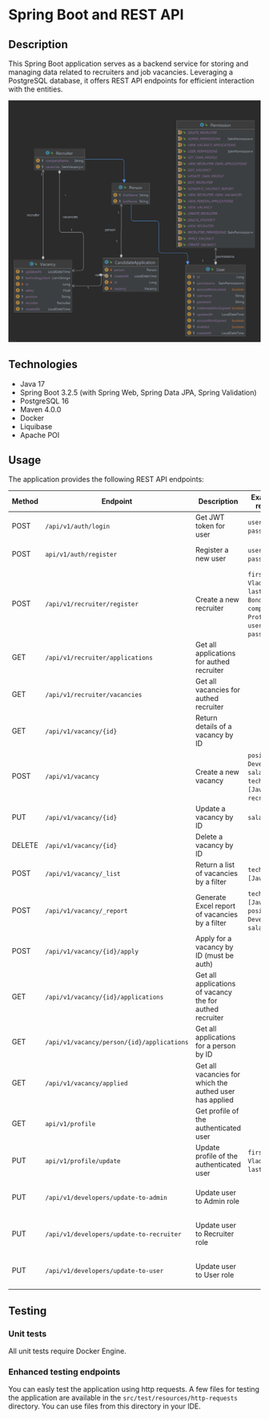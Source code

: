 # Spring Boot and REST API

## Description

This Spring Boot application serves as a backend service for storing and managing data related to recruiters and job
vacancies. Leveraging a PostgreSQL database, it offers REST API endpoints for efficient interaction with the entities.

![Entity Relationship Diagram](./docs-photos/entity-relationship-diagram.png)

## Technologies

- Java 17
- Spring Boot 3.2.5 (with Spring Web, Spring Data JPA, Spring Validation)
- PostgreSQL 16
- Maven 4.0.0
- Docker
- Liquibase
- Apache POI

## Usage

The application provides the following REST API endpoints:

| Method | Endpoint                                   | Description                                              | Example field in request body                                                                                                    | Roles (Permissions)                                      |
|--------|--------------------------------------------|----------------------------------------------------------|----------------------------------------------------------------------------------------------------------------------------------|----------------------------------------------------------|
| POST   | `/api/v1/auth/login`                       | Get JWT token for user                                   | `username: admin`,<br/> `password: admin`                                                                                        | Guest (access allowed for all)                           |
| POST   | `api/v1/auth/register`                     | Register a new user                                      | `username: admin`,<br/> `password: admin`                                                                                        | Guest (access allowed for all)                           |
| POST   | `/api/v1/recruiter/register`               | Create a new recruiter                                   | `first_name: Vladyslav`,<br/> `last_name: Bondar`,<br/> `company: ProfItSoft`, <br/> `username: vlad`, <br/> `password:password` | Admin                                                    |
| GET    | `/api/v1/recruiter/applications`           | Get all applications for authed recruiter                |                                                                                                                                  | Recruiter                                                |
| GET    | `/api/v1/recruiter/vacancies`              | Get all vacancies for authed recruiter                   |                                                                                                                                  | Recruiter                                                |
| GET    | `/api/v1/vacancy/{id}`                     | Return details of a vacancy by ID                        |                                                                                                                                  | User, Recruiter, Admin                                   |
| POST   | `/api/v1/vacancy`                          | Create a new vacancy                                     | `position: Java Developer`,<br/> `salary: 3000`,<br/> `technology_stack: [Java, Spring]`, <br/> `recruiter_id: 1`                | Recruiter, Admin                                         |
| PUT    | `/api/v1/vacancy/{id}`                     | Update a vacancy by ID                                   | `salary: 3500`                                                                                                                   | Recruiter, Admin                                         |
| DELETE | `/api/v1/vacancy/{id}`                     | Delete a vacancy by ID                                   |                                                                                                                                  | Recruiter, Admin                                         |
| POST   | `/api/v1/vacancy/_list`                    | Return a list of vacancies by a filter                   | `technology_stack: [Java, Spring]`                                                                                               | Guest (access allowed for all)                           |
| POST   | `/api/v1/vacancy/_report`                  | Generate Excel report of vacancies by a filter           | `technology_stack: [Java, Spring]`, </br> `position: Java Developer`, </br> `salary: 3000`                                       | Admin                                                    |
| POST   | `/api/v1/vacancy/{id}/apply`               | Apply for a vacancy by ID (must be auth)                 |                                                                                                                                  | User, Admin                                              |
| GET    | `/api/v1/vacancy/{id}/applications`        | Get all applications of vacancy the for authed recruiter |                                                                                                                                  | Recruiter                                                |
| GET    | `/api/v1/vacancy/person/{id}/applications` | Get all applications for a person by ID                  |                                                                                                                                  | Admin                                                    |
| GET    | `/api/v1/vacancy/applied`                  | Get all vacancies for which the authed user has applied  |                                                                                                                                  | User                                                     |
| GET    | `api/v1/profile`                           | Get profile of the authenticated user                    |                                                                                                                                  | User, Recruiter, Admin                                   |
| PUT    | `api/v1/profile/update`                    | Update profile of the authenticated user                 | `first_name: Vladyslav`,<br/> `last_name: Bondar`                                                                                | User, Recruiter, Admin                                   |
| PUT    | `/api/v1/developers/update-to-admin`       | Update user to Admin role                                |                                                                                                                                  | Guest (access allowed for all, if dev profile is active) |
| PUT    | `/api/v1/developers/update-to-recruiter`   | Update user to Recruiter role                            |                                                                                                                                  | Guest (access allowed for all, if dev profile is active) |                                                  |
| PUT    | `/api/v1/developers/update-to-user`        | Update user to User role                                 |                                                                                                                                  | Guest (access allowed for all, if dev profile is active) |                                                 |

## Testing

### Unit tests

All unit tests require Docker Engine.

### Enhanced testing endpoints

You can easly test the application using http requests. A few files for testing the application are available in
the `src/test/resources/http-requests` directory. You can use files from this directory in your IDE.